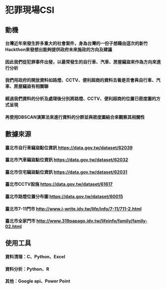 # 犯罪現場CSI

## 動機
#### 台灣近年來發生許多重大的社會案件，身為台灣的一份子想藉由這次的新竹Hackthon來發想出能夠提供政府未來施政的方向及建議
#### 因此我們從犯罪事件出發，以最常發生的自行車、汽車、房屋竊盜來作為方向來進行分析
#### 我們用政府的開放資料如路燈、CCTV、便利超商的資料去看是否會與自行車、汽車、房屋竊盜有相關聯
#### 經過我們資料的分析及處理後分別將路燈、CCTV、便利超商的位置已密度圖的方式呈現
#### 再使用DBSCAN演算法來進行資料的分群並與密度圖結合來觀察其相關性

## 數據來源
#### 臺北市自行車竊盜點位資訊	https://data.gov.tw/dataset/62039
#### 臺北市汽車竊盜點位資訊	https://data.gov.tw/dataset/62032
#### 臺北市住宅竊盜點位資訊	https://data.gov.tw/dataset/62031
#### 臺北市CCTV設施	https://data.gov.tw/dataset/61617
#### 臺北市路燈位置分布圖	https://data.gov.tw/dataset/60015
#### 臺北市7-11門市	http://www.i-write.idv.tw/life/info/7-11/711-2.html
#### 臺北市全家門市	http://www.319papago.idv.tw/lifeinfo/family/family-02.html

## 使用工具
#### 資料清理：C、Python、Excel
#### 資料分析：Python、R
#### 其他：Google api、Power Point


